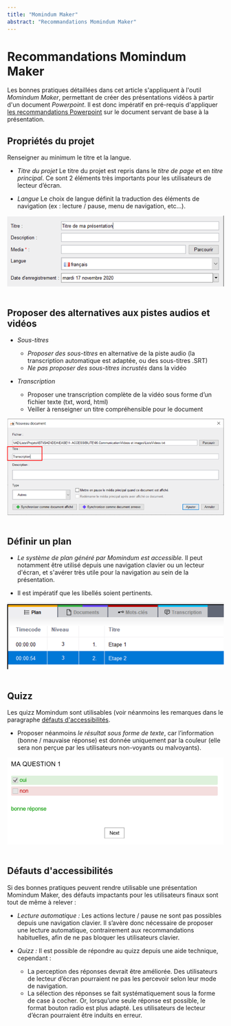 ```yaml
---
title: "Momindum Maker"
abstract: "Recommandations Momindum Maker"
---
```


# Recommandations Momindum Maker

Les bonnes pratiques détaillées dans cet article s'appliquent à l'outil *Momindum Maker*, permettant de créer des présentations vidéos à partir d'un document *Powerpoint*.
Il est donc impératif en pré-requis d'appliquer <a href="/fr/contenu-editorial/powerpoint/">les recommandations Powerpoint</a> sur le document servant de base à la présentation.

## Propriétés du projet
Renseigner au minimum le titre et la langue.

- *Titre du projet*
Le titre du projet est repris dans le *titre de page* et en *titre principal*.
Ce sont 2 éléments très importants pour les utilisateurs de lecteur d’écran.

- *Langue*
Le choix de langue définit la traduction des éléments de navigation (ex : lecture / pause, menu de navigation, etc…).

<img alt="" src="/fr/contenu-editorial/images/titre-presentation.png" class="img-fluid" />  &nbsp;

## Proposer des alternatives aux pistes audios et vidéos
- *Sous-titres*
	- *Proposer des sous-titres* en alternative de la piste audio (la transcription automatique est adaptée, ou des sous-titres .SRT)
	- *Ne pas proposer des sous-titres incrustés* dans la vidéo

- *Transcription*
	- Proposer une transcription complète de la vidéo sous forme d’un fichier texte (txt, word, html)
	- Veiller à renseigner un titre compréhensible pour le document
	
<img alt="" src="/fr/contenu-editorial/images/momindum-alternative.png" class="img-fluid" />  &nbsp;
	
## Définir un plan
- *Le système de plan généré par Momindum est accessible.*
Il peut notamment être utilisé depuis une navigation clavier ou un lecteur d'écran, et s'avérer très utile pour la navigation au sein de la présentation.


- Il est impératif que les libellés soient pertinents.

<img alt="" src="/fr/contenu-editorial/images/momindum-plan.png" class="img-fluid" />  &nbsp;
	
## Quizz
Les quizz Momindum sont utilisables (voir néanmoins les remarques dans le paragraphe <a href="/fr/contenu-editorial/e-learning/momindum/#defauts-daccessibilites">défauts d'accessibilités</a>.

- Proposer néanmoins *le résultat sous forme de texte*, car l’information (bonne / mauvaise réponse) est donnée uniquement par la couleur (elle sera non perçue par les utilisateurs non-voyants ou malvoyants).

<img alt="" src="/fr/contenu-editorial/images/momindum-quizz.png" class="img-fluid" />  &nbsp;
	
## Défauts d'accessibilités

Si des bonnes pratiques peuvent rendre utilisable une présentation Momindum Maker, des défauts impactants pour les utilisateurs finaux sont tout de même à relever :

- *Lecture automatique :*
Les actions lecture / pause  ne sont pas possibles depuis une navigation clavier.
Il s’avère donc nécessaire de proposer une lecture automatique, contrairement aux recommandations habituelles, afin de ne pas bloquer les utilisateurs clavier.

- *Quizz :*
Il est possible de répondre au quizz depuis une aide technique, cependant :

	- La perception des réponses devrait être améliorée.
	Des utilisateurs de lecteur d’écran pourraient ne pas les percevoir selon leur mode de navigation.
	- La sélection des réponses se fait systématiquement sous la forme de case à cocher.
	Or, lorsqu’une seule réponse est possible, le format bouton radio est plus adapté.
	Les utilisateurs de lecteur d’écran pourraient être induits en erreur.




